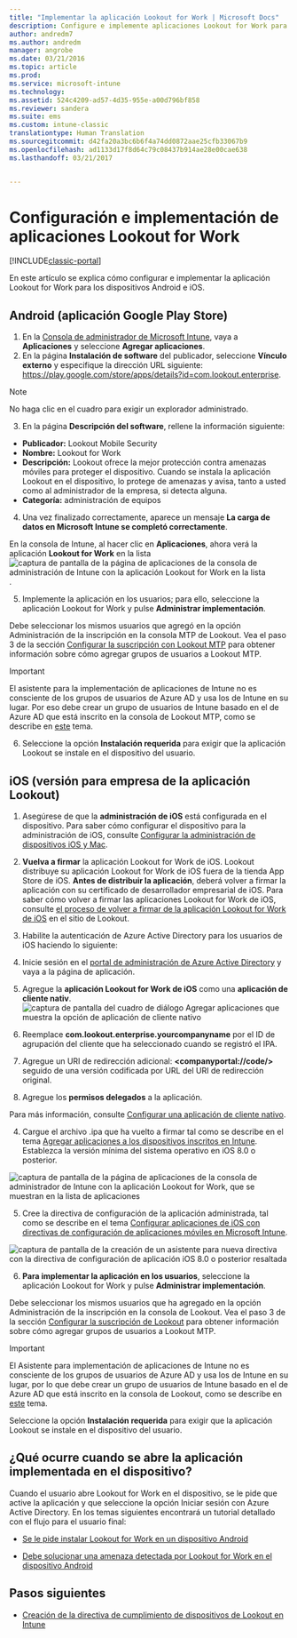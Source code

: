 ```yaml
---
title: "Implementar la aplicación Lookout for Work | Microsoft Docs"
description: Configure e implemente aplicaciones Lookout for Work para Android.
author: andredm7
ms.author: andredm
manager: angrobe
ms.date: 03/21/2016
ms.topic: article
ms.prod: 
ms.service: microsoft-intune
ms.technology: 
ms.assetid: 524c4209-ad57-4d35-955e-a00d796bf858
ms.reviewer: sandera
ms.suite: ems
ms.custom: intune-classic
translationtype: Human Translation
ms.sourcegitcommit: d42fa20a3bc6b6f4a74dd0872aae25cfb33067b9
ms.openlocfilehash: ad1133d17f8d64c79c08437b914ae28e00cae638
ms.lasthandoff: 03/21/2017


---
```


# <a name="configure-and-deploy-lookout-for-work-app"></a>Configuración e implementación de aplicaciones Lookout for Work

[!INCLUDE[classic-portal](../includes/classic-portal.md)]

En este artículo se explica cómo configurar e implementar la aplicación Lookout for Work para los dispositivos Android e iOS.

## <a name="android-google-play-store-app"></a>Android (aplicación Google Play Store)

1.    En la [Consola de administrador de Microsoft Intune](https://manage.microsoft.com), vaya a **Aplicaciones** y seleccione **Agregar aplicaciones**.
2.    En la página **Instalación de software** del publicador, seleccione **Vínculo externo** y especifique la dirección URL siguiente: https://play.google.com/store/apps/details?id=com.lookout.enterprise.
  >[!NOTE]
  >No haga clic en el cuadro para exigir un explorador administrado.

3.    En la página **Descripción del software**, rellene la información siguiente:
  * **Publicador:** Lookout Mobile Security
  * **Nombre:** Lookout for Work
  * **Descripción:** Lookout ofrece la mejor protección contra amenazas móviles para proteger el dispositivo. Cuando se instala la aplicación Lookout en el dispositivo, lo protege de amenazas y avisa, tanto a usted como al administrador de la empresa, si detecta alguna.
  * **Categoría:** administración de equipos

4. Una vez finalizado correctamente, aparece un mensaje **La carga de datos en Microsoft Intune se completó correctamente**.

  En la consola de Intune, al hacer clic en **Aplicaciones**, ahora verá la aplicación **Lookout for Work** en la lista ![captura de pantalla de la página de aplicaciones de la consola de administración de Intune con la aplicación Lookout for Work en la lista](../media/mtp/lookout-app-listed-intune-console.png).

5. Implemente la aplicación en los usuarios; para ello, seleccione la aplicación Lookout for Work y pulse **Administrar implementación**.

  Debe seleccionar los mismos usuarios que agregó en la opción Administración de la inscripción en la consola MTP de Lookout.  Vea el paso 3 de la sección [Configurar la suscripción con Lookout MTP](configure-and-deploy-lookout-for-work-apps.md) para obtener información sobre cómo agregar grupos de usuarios a Lookout MTP.

  >[!IMPORTANT]
  > El asistente para la implementación de aplicaciones de Intune no es consciente de los grupos de usuarios de Azure AD y usa los de Intune en su lugar. Por eso debe crear un grupo de usuarios de Intune basado en el de Azure AD que está inscrito en la consola de Lookout MTP, como se describe en [este](plan-your-user-and-device-groups.md) tema.

6. Seleccione la opción **Instalación requerida** para exigir que la aplicación Lookout se instale en el dispositivo del usuario.

## <a name="ios-enterprise-signed-version-of-lookout-app"></a>iOS (versión para empresa de la aplicación Lookout)

1. Asegúrese de que la **administración de iOS** está configurada en el dispositivo. Para saber cómo configurar el dispositivo para la administración de iOS, consulte [Configurar la administración de dispositivos iOS y Mac](set-up-ios-and-mac-management-with-microsoft-intune.md).

2. **Vuelva a firmar** la aplicación Lookout for Work de iOS. Lookout distribuye su aplicación Lookout for Work de iOS fuera de la tienda App Store de iOS. **Antes de distribuir la aplicación**, deberá volver a firmar la aplicación con su certificado de desarrollador empresarial de iOS. Para saber cómo volver a firmar las aplicaciones Lookout for Work de iOS, consulte [el proceso de volver a firmar de la aplicación Lookout for Work de iOS](https://personal.support.lookout.com/hc/en-us/articles/114094038714) en el sitio de Lookout.

3. Habilite la autenticación de Azure Active Directory para los usuarios de iOS haciendo lo siguiente:
  1.  Inicie sesión en el [portal de administración de Azure Active Directory](https://manage.windowsazure.com) y vaya a la página de aplicación.
  2.  Agregue la **aplicación Lookout for Work de iOS** como una **aplicación de cliente nativ**.
  ![captura de pantalla del cuadro de diálogo Agregar aplicaciones que muestra la opción de aplicación de cliente nativo](../media/mtp/aad-add-app.png)
  3. Reemplace **com.lookout.enterprise.yourcompanyname** por el ID de agrupación del cliente que ha seleccionado cuando se registró el IPA.
  4.  Agregue un URI de redirección adicional: **&lt;companyportal://code/>** seguido de una versión codificada por URL del URI de redirección original.
  5.  Agregue los **permisos delegados** a la aplicación.

  Para más información, consulte [Configurar una aplicación de cliente nativo](https://azure.microsoft.com/en-us/documentation/articles/app-service-mobile-how-to-configure-active-directory-authentication/#optional-configure-a-native-client-application).

4. Cargue el archivo .ipa que ha vuelto a firmar tal como se describe en el tema [Agregar aplicaciones a los dispositivos inscritos en Intune](https://docs.microsoft.com/en-us/intune/deploy-use/add-apps-for-mobile-devices-in-microsoft-intune). Establezca la versión mínima del sistema operativo en iOS 8.0 o posterior.

  ![captura de pantalla de la página de aplicaciones de la consola de administrador de Intune con la aplicación Lookout for Work, que se muestran en la lista de aplicaciones](../media/mtp/ios-app-uploaded-intune.png)

5. Cree la directiva de configuración de la aplicación administrada, tal como se describe en el tema [Configurar aplicaciones de iOS con directivas de configuración de aplicaciones móviles en Microsoft Intune](https://docs.microsoft.com/en-us/intune/deploy-use/configure-ios-apps-with-mobile-app-configuration-policies-in-microsoft-intune).

  ![captura de pantalla de la creación de un asistente para nueva directiva con la directiva de configuración de aplicación iOS 8.0 o posterior resaltada](../media/mtp/ios-app-config.png)

6. **Para implementar la aplicación en los usuarios**, seleccione la aplicación Lookout for Work y pulse **Administrar implementación**.

  Debe seleccionar los mismos usuarios que ha agregado en la opción Administración de la inscripción en la consola de Lookout.  Vea el paso 3 de la sección [Configurar la suscripción de Lookout](https://docs.microsoft.com/sccm/protect/deploy-use/configure-and-deploy-lookout-for-work-apps) para obtener información sobre cómo agregar grupos de usuarios a Lookout MTP.

  >[!IMPORTANT]
  > El Asistente para implementación de aplicaciones de Intune no es consciente de los grupos de usuarios de Azure AD y usa los de Intune en su lugar, por lo que debe crear un grupo de usuarios de Intune basado en el de Azure AD que está inscrito en la consola de Lookout, como se describe en [este](plan-your-user-and-device-groups.md) tema.

  Seleccione la opción **Instalación requerida** para exigir que la aplicación Lookout se instale en el dispositivo del usuario.

## <a name="what-happens-when-the-deployed-app-is-opened-on-the-device"></a>¿Qué ocurre cuando se abre la aplicación implementada en el dispositivo?

Cuando el usuario abre Lookout for Work en el dispositivo, se le pide que active la aplicación y que seleccione la opción Iniciar sesión con Azure Active Directory. En los temas siguientes encontrará un tutorial detallado con el flujo para el usuario final:

* [Se le pide instalar Lookout for Work en un dispositivo Android](http://docs.microsoft.com/intune/enduser/you-are-prompted-to-install-lookout-for-work-android)

* [Debe solucionar una amenaza detectada por Lookout for Work en el dispositivo Android](http://docs.microsoft.com/intune/enduser/you-need-to-resolve-a-threat-found-by-lookout-for-work-android)

## <a name="next-steps"></a>Pasos siguientes
* [Creación de la directiva de cumplimiento de dispositivos de Lookout en Intune](https://docs.microsoft.com/sccm/protect/deploy-use/enable-device-threat-protection-rule-compliance-policy)

